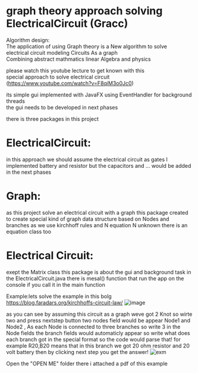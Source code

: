 # graph theory approach solving ElectricalCircuit (Gracc)

Algorithm design: <br />
The application of using Graph theory is a New algorithm to solve <br />
electrical circuit modeling Circuits As a graph <br />
Combining abstract mathmatics linear Algebra and physics <br />

please watch this youtube lecture to get known with this <br />
special approach to solve electrical circuit (https://www.youtube.com/watch?v=F8qiM3o0Jc0) <br />

its simple gui implemented with JavaFX using EventHandler for background threads <br />
the gui needs to be developed in next phases <br />

there is three packages in this project <br />
# ElectricalCircuit:
in this approach we should assume the electrical circuit as gates
I implemented battery and resistor but the capacitors and ... would be added in the next phases
# Graph:
as this project solve an electrical circuit with a graph this package created to create
special kind of graph data structure based on Nodes and branches
as we use kirchhoff rules and N equation N unknown there is an equation class too
# Electrical Circuit:
exept the Matrix class this package is about the gui and background task in the ElectricalCircuit.java
there is mesal() function that run the app on the console if you call it in the main function

Example:lets solve the example in this bolg https://blog.faradars.org/kirchhoffs-circuit-law/
![image](https://user-images.githubusercontent.com/53050138/126564489-9f402c78-f3da-4ee5-9127-8c629a3bbd0d.png)

as you can see by assuming this circuit as a graph weve got 2 Knot so wirte two and press nextstep button
two nodes field would be appear Node1 and Node2 ,
As each Node is connected to three branches so write 3 in the Node fields
the branch fields would automaticly appear so write what does each branch got in the special format so
the code would parse that!
for example R20,B20 means that in this branch we got 20 ohm resistor and 20 volt battery then by clicking next step you get the answer!
![exm](https://user-images.githubusercontent.com/53050138/126566059-9cb1b268-222a-48bb-a8a0-79f59dfc027a.png)

Open the "OPEN ME" folder there i attached a pdf of this example
